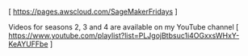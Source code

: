 [ https://pages.awscloud.com/SageMakerFridays ]

Videos for seasons 2, 3 and 4 are available on my YouTube channel
[ https://www.youtube.com/playlist?list=PLJgojBtbsuc1i4OGxxsWHxY-KeAYUFFbe ]

